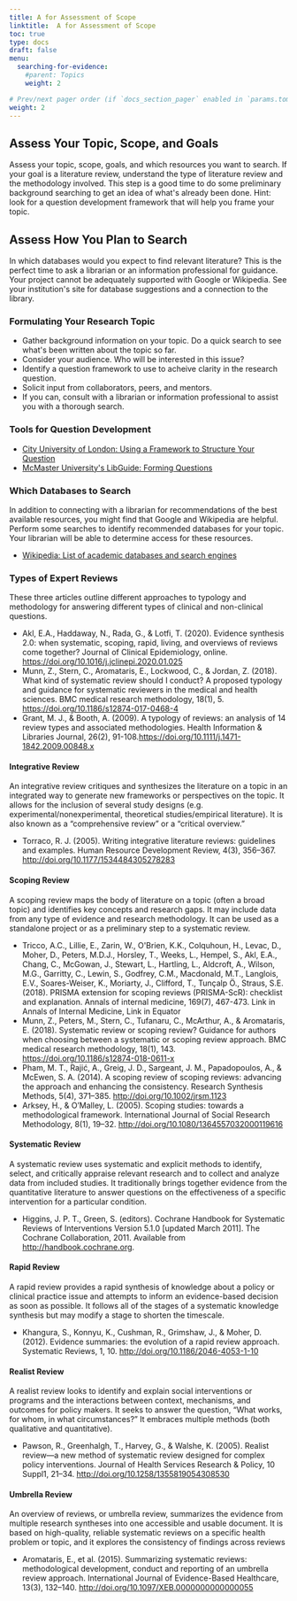 ```yaml
---
title: A for Assessment of Scope
linktitle:  A for Assessment of Scope
toc: true
type: docs
draft: false
menu:
  searching-for-evidence:
    #parent: Topics
    weight: 2

# Prev/next pager order (if `docs_section_pager` enabled in `params.toml`)
weight: 2
---
```




## Assess Your Topic, Scope, and Goals

Assess your topic, scope, goals, and which resources you want to search. If your goal is a literature review, understand the type of literature review and the methodology involved. This step is a good time to do some preliminary background searching to get an idea of what's already been done. Hint: look for a question development framework that will help you frame your topic.

## Assess How You Plan to Search

In which databases would you expect to find relevant literature? This is the perfect time to ask a librarian or an information professional for guidance. Your project cannot be adequately supported with Google or Wikipedia. See your institution's site for database suggestions and a connection to the library.

### Formulating Your Research Topic

* Gather background information on your topic. Do a quick search to see what's been written about the topic so far.
* Consider your audience. Who will be interested in this issue?
* Identify a question framework to use to acheive clarity in the research question.
* Solicit input from collaborators, peers, and mentors.
* If you can, consult with a librarian or information professional to assist you with a thorough search.

### Tools for Question Development

* [City University of London: Using a Framework to Structure Your Question](https://libguides.city.ac.uk/postgraduate_research/frameworks)
* [McMaster University's LibGuide: Forming Questions](https://hslmcmaster.libguides.com/c.php?g=306765&p=2044787)


### Which Databases to Search

In addition to connecting with a librarian for recommendations of the best available resources, you might find that Google and Wikipedia are helpful. Perform some searches to identify recommended databases for your topic. Your librarian will be able to determine access for these resources.

* [Wikipedia: List of academic databases and search engines](https://en.wikipedia.org/wiki/List_of_academic_databases_and_search_engines)

### Types of Expert Reviews


These three articles outline different approaches to typology and methodology for answering different types of clinical and non-clinical questions.

* Akl, E.A., Haddaway, N., Rada, G., & Lotfi, T. (2020). Evidence synthesis 2.0: when systematic, scoping, rapid, living, and overviews of reviews come together? Journal of Clinical Epidemiology, online. https://doi.org/10.1016/j.jclinepi.2020.01.025
* Munn, Z., Stern, C., Aromataris, E., Lockwood, C., & Jordan, Z. (2018). What kind of systematic review should I conduct? A proposed typology and guidance for systematic reviewers in the medical and health sciences. BMC medical research methodology, 18(1), 5. https://doi.org/10.1186/s12874-017-0468-4
* Grant, M. J., & Booth, A. (2009). A typology of reviews: an analysis of 14 review types and associated methodologies. Health Information & Libraries Journal, 26(2), 91-108.https://doi.org/10.1111/j.1471-1842.2009.00848.x

#### Integrative Review

An integrative review critiques and synthesizes the literature on a topic in an integrated way to generate new frameworks or perspectives on the topic.  It allows for the inclusion of several study designs (e.g. experimental/nonexperimental, theoretical studies/empirical literature). It is also known as a “comprehensive review” or a “critical overview.”

* Torraco, R. J. (2005). Writing integrative literature reviews: guidelines and examples. Human Resource Development Review, 4(3), 356–367. http://doi.org/10.1177/1534484305278283

#### Scoping Review

A scoping review maps the body of literature on a topic (often a broad topic) and identifies key concepts and research gaps.  It may include data from any type of evidence and research methodology.  It can be used as a standalone project or as a preliminary step to a systematic review.

* Tricco, A.C., Lillie, E., Zarin, W., O'Brien, K.K., Colquhoun, H., Levac, D., Moher, D., Peters, M.D.J., Horsley, T., Weeks, L., Hempel, S., Akl, E.A., Chang, C., McGowan, J., Stewart, L., Hartling, L., Aldcroft, A., Wilson, M.G., Garritty, C., Lewin, S., Godfrey, C.M., Macdonald, M.T., Langlois, E.V., Soares-Weiser, K., Moriarty, J., Clifford, T., Tunçalp Ö., Straus, S.E. (2018). PRISMA extension for scoping reviews (PRISMA-ScR): checklist and explanation. Annals of internal medicine, 169(7), 467-473. Link in Annals of Internal Medicine, Link in Equator
* Munn, Z., Peters, M., Stern, C., Tufanaru, C., McArthur, A., & Aromataris, E. (2018). Systematic review or scoping review? Guidance for authors when choosing between a systematic or scoping review approach. BMC medical research methodology, 18(1), 143. https://doi.org/10.1186/s12874-018-0611-x
* Pham, M. T., Rajić, A., Greig, J. D., Sargeant, J. M., Papadopoulos, A., & McEwen, S. A. (2014). A scoping review of scoping reviews: advancing the approach and enhancing the consistency. Research Synthesis Methods, 5(4), 371–385. http://doi.org/10.1002/jrsm.1123
* Arksey, H., & O’Malley, L. (2005). Scoping studies: towards a methodological framework. International Journal of Social Research Methodology, 8(1), 19–32. http://doi.org/10.1080/1364557032000119616

#### Systematic Review

A systematic review uses systematic and explicit methods to identify, select, and critically appraise relevant research and to collect and analyze data from included studies.  It traditionally brings together evidence from the quantitative literature to answer questions on the effectiveness of a specific intervention for a particular condition.

* Higgins, J. P. T., Green, S. (editors). Cochrane Handbook for Systematic Reviews of Interventions Version 5.1.0 [updated March 2011]. The Cochrane Collaboration, 2011. Available from http://handbook.cochrane.org.


#### Rapid Review

A rapid review provides a rapid synthesis of knowledge about a policy or clinical practice issue and attempts to inform an evidence-based decision as soon as possible.  It follows all of the stages of a systematic knowledge synthesis but may modify a stage to shorten the timescale.

* Khangura, S., Konnyu, K., Cushman, R., Grimshaw, J., & Moher, D. (2012). Evidence summaries: the evolution of a rapid review approach. Systematic Reviews, 1, 10. http://doi.org/10.1186/2046-4053-1-10

#### Realist Review

A realist review looks to identify and explain social interventions or programs and the interactions between context, mechanisms, and outcomes for policy makers.  It seeks to answer the question, “What works, for whom, in what circumstances?”  It embraces multiple methods (both qualitative and quantitative).

* Pawson, R., Greenhalgh, T., Harvey, G., & Walshe, K. (2005). Realist review—a new method of systematic review designed for complex policy interventions. Journal of Health Services Research & Policy, 10 Suppl1, 21–34. http://doi.org/10.1258/1355819054308530


#### Umbrella Review

An overview of reviews, or umbrella review, summarizes the evidence from multiple research syntheses into one accessible and usable document.  It is based on high-quality, reliable systematic reviews on a specific health problem or topic, and it explores the consistency of findings across reviews

* Aromataris, E., et al. (2015). Summarizing systematic reviews: methodological development, conduct and reporting of an umbrella review approach. International Journal of Evidence-Based Healthcare, 13(3), 132–140. http://doi.org/10.1097/XEB.0000000000000055

